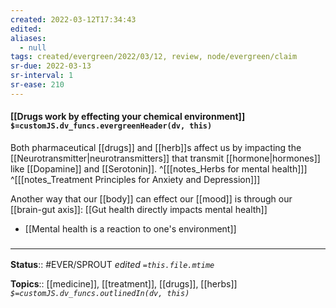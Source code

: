```yaml
---
created: 2022-03-12T17:34:43 
edited: 
aliases:
  - null
tags: created/evergreen/2022/03/12, review, node/evergreen/claim
sr-due: 2022-03-13
sr-interval: 1
sr-ease: 210
---
```


#### [[Drugs work by effecting your chemical environment]] `$=customJS.dv_funcs.evergreenHeader(dv, this)`

Both pharmaceutical [[drugs]] and [[herb]]s affect us by impacting the [[Neurotransmitter|neurotransmitters]] that transmit [[hormone|hormones]] like [[Dopamine]] and [[Serotonin]]. 
^[[[notes_Herbs for mental health]]] 
^[[[notes_Treatment Principles for Anxiety and Depression]]]

Another way that our [[body]] can effect our [[mood]] is through our [[brain-gut axis]]: [[Gut health directly impacts mental health]]

- [[Mental health is a reaction to one's environment]]
### <hr class="footnote"/>

**Status**:: #EVER/SPROUT
*edited `=this.file.mtime`*

**Topics**:: [[medicine]], [[treatment]], [[drugs]], [[herbs]]
*`$=customJS.dv_funcs.outlinedIn(dv, this)`*

